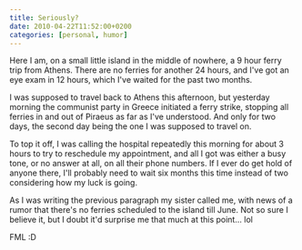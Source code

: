 ```yaml
---
title: Seriously?
date: 2010-04-22T11:52:00+0200
categories: [personal, humor]
---
```


Here I am, on a small little island in the middle of nowhere, a 9 hour ferry trip from Athens. There are no ferries for another 24 hours, and I've got an eye exam in 12 hours, which I've waited for the past two months.

I was supposed to travel back to Athens this afternoon, but yesterday morning the communist party in Greece initiated a ferry strike, stopping all ferries in and out of Piraeus as far as I've understood. And only for two days, the second day being the one I was supposed to travel on.

To top it off, I was calling the hospital repeatedly this morning for about 3 hours to try to reschedule my appointment, and all I got was either a busy tone, or no answer at all, on all their phone numbers. If I ever do get hold of anyone there, I'll probably need to wait six months this time instead of two considering how my luck is going.

As I was writing the previous paragraph my sister called me, with news of a rumor that there's no ferries scheduled to the island till June. Not so sure I believe it, but I doubt it'd surprise me that much at this point... lol

FML :D
